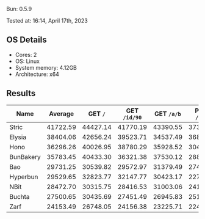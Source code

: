 Bun: 0.5.9

Tested at: 16:14, April 17th, 2023

## OS Details
- Cores: 2
- OS: Linux
- System memory: 4.12GB
- Architecture: x64

## Results
| Name | Average | GET `/` | GET `/id/90` | GET `/a/b` | POST `/json` |
| --- | --- | --- | --- | --- | --- | 
| Stric | 41722.59 | 44427.14 | 41770.19 | 43390.55 | 37302.49 |
| Elysia | 38404.06 | 42656.24 | 39523.71 | 34537.49 | 36898.81 |
| Hono | 36296.26 | 40026.95 | 38780.29 | 35928.52 | 30449.29 |
| BunBakery | 35783.45 | 40433.30 | 36321.38 | 37530.12 | 28849.02 |
| Bao | 29731.25 | 30539.82 | 29572.97 | 31379.49 | 27432.71 |
| Hyperbun | 29529.65 | 32823.77 | 32147.77 | 30423.17 | 22723.89 |
| NBit | 28472.70 | 30315.75 | 28416.53 | 31003.06 | 24155.45 |
| Buchta | 27500.65 | 30435.69 | 27451.49 | 26945.83 | 25169.60 |
| Zarf | 24153.49 | 26748.05 | 24156.38 | 23225.71 | 22483.84 |